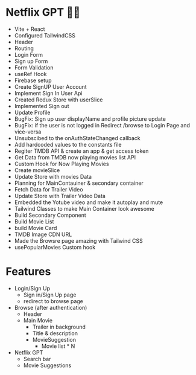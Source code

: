 # Netflix GPT 🚀🚀

- Vite + React
- Configured TailwindCSS
- Header
- Routing
- Login Form
- Sign up Form
- Form Validation
- useRef Hook
- Firebase setup
- Create SignUP User Account
- Implement Sign In User Api
- Created Redux Store with userSlice
- Implemented Sign out 
- Update Profile
- BugFix: Sign up user displayName and profile picture update
- BugFix: if the user is not logged in Redirect /browse to Login Page and vice-versa
- Unsubscibed to the onAuthStateChanged callback
- Add hardcoded values to the constants file
- Regiter TMDB API & create an app & get access token
- Get Data from TMDB now playing movies list API
- Custom Hook for Now Playing Movies
- Create movieSlice
- Update Store with movies Data
- Planning for MainContauiner & secondary container
- Fetch Data for Trailer Video
- Update Store with Trailer Video Data
- Embedded the Yotube video and make it autoplay and mute
- Tailwind Classes to make Main Container look awesome
- Build Secondary Component
- Build Movie List
- build Movie Card
- TMDB Image CDN URL
- Made the Browsre page amazing with Tailwind CSS
- usePopularMovies Custom hook


# Features
- Login/Sign Up
    - Sign in/Sign Up page
    - redirect to browse page
- Browse (after authentication)
    - Header
    - Main Movie
       - Trailer in background 
       - Title & description
       - MovieSuggestion
         - Movie list * N
- Netflix GPT
    - Search bar
    - Movie Suggestions

